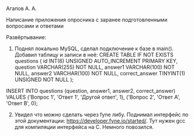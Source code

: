 Агапов А. А.

Написание приложения опросника с заранее подготовленными вопросами и ответами

Развёртывание:
1. Поднял локально MySQL, сделал подключение к базе в main().  Добавил таблицу и записи в неё: 
CREATE TABLE IF NOT EXISTS questions (
id INT(6) UNSIGNED AUTO_INCREMENT PRIMARY KEY,
question VARCHAR(255) NOT NULL,
answer1 VARCHAR(100) NOT NULL,
answer2 VARCHAR(100) NOT NULL,
correct_answer TINYINT(1) UNSIGNED NOT NULL
);

INSERT INTO questions (question, answer1, answer2, correct_answer) VALUES
('Вопрос 1', 'Ответ 1', 'Другой ответ', 1),
('Вопрос 2', 'Ответ A', 'Ответ B', 0);

2. Увидел что можно сделать через fyne либу. Поднимал интерфейс по этой документации: https://developer.fyne.io/started/. Тут нужен gcc для компиляции интерфейса на C. Немного повозился.
